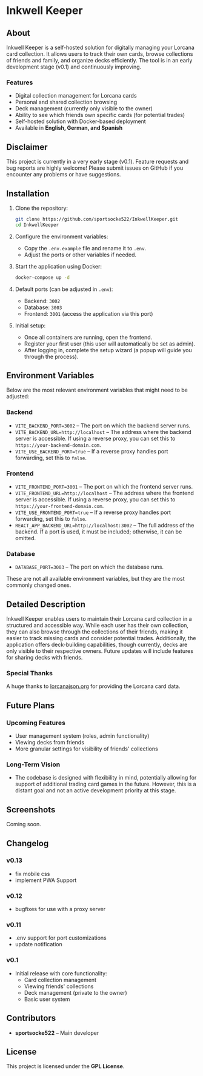 # Inkwell Keeper

## About
Inkwell Keeper is a self-hosted solution for digitally managing your Lorcana card collection. It allows users to track their own cards, browse collections of friends and family, and organize decks efficiently. The tool is in an early development stage (v0.1) and continuously improving.

### Features
- Digital collection management for Lorcana cards
- Personal and shared collection browsing
- Deck management (currently only visible to the owner)
- Ability to see which friends own specific cards (for potential trades)
- Self-hosted solution with Docker-based deployment
- Available in **English, German, and Spanish**

## Disclaimer
This project is currently in a very early stage (v0.1). Feature requests and bug reports are highly welcome! Please submit issues on GitHub if you encounter any problems or have suggestions.

## Installation
1. Clone the repository:
   ```sh
   git clone https://github.com/sportsocke522/InkwellKeeper.git
   cd InkwellKeeper
   ```
2. Configure the environment variables:
   - Copy the `.env.example` file and rename it to `.env`.
   - Adjust the ports or other variables if needed.

3. Start the application using Docker:
   ```sh
   docker-compose up -d
   ```
4. Default ports (can be adjusted in `.env`):
   - Backend: `3002`
   - Database: `3003`
   - Frontend: `3001` (access the application via this port)

5. Initial setup:
   - Once all containers are running, open the frontend.
   - Register your first user (this user will automatically be set as admin).
   - After logging in, complete the setup wizard (a popup will guide you through the process).

## Environment Variables
Below are the most relevant environment variables that might need to be adjusted:

### Backend
- `VITE_BACKEND_PORT=3002` – The port on which the backend server runs.
- `VITE_BACKEND_URL=http://localhost` – The address where the backend server is accessible. If using a reverse proxy, you can set this to `https://your-backend-domain.com`.
- `VITE_USE_BACKEND_PORT=true` – If a reverse proxy handles port forwarding, set this to `false`.

### Frontend
- `VITE_FRONTEND_PORT=3001` – The port on which the frontend server runs.
- `VITE_FRONTEND_URL=http://localhost` – The address where the frontend server is accessible. If using a reverse proxy, you can set this to `https://your-frontend-domain.com`.
- `VITE_USE_FRONTEND_PORT=true` – If a reverse proxy handles port forwarding, set this to `false`.
- `REACT_APP_BACKEND_URL=http://localhost:3002` – The full address of the backend. If a port is used, it must be included; otherwise, it can be omitted.

### Database
- `DATABASE_PORT=3003` – The port on which the database runs.

These are not all available environment variables, but they are the most commonly changed ones.

## Detailed Description
Inkwell Keeper enables users to maintain their Lorcana card collection in a structured and accessible way. While each user has their own collection, they can also browse through the collections of their friends, making it easier to track missing cards and consider potential trades. Additionally, the application offers deck-building capabilities, though currently, decks are only visible to their respective owners. Future updates will include features for sharing decks with friends.

### Special Thanks
A huge thanks to [lorcanajson.org](https://lorcanajson.org/) for providing the Lorcana card data.

## Future Plans
### Upcoming Features
- User management system (roles, admin functionality)
- Viewing decks from friends
- More granular settings for visibility of friends' collections

### Long-Term Vision
- The codebase is designed with flexibility in mind, potentially allowing for support of additional trading card games in the future. However, this is a distant goal and not an active development priority at this stage.

## Screenshots
Coming soon.

## Changelog
### v0.13
- fix mobile css
- implement PWA Support

### v0.12
- bugfixes for use with a proxy server

### v0.11
- .env support for port customizations
- update notification

### v0.1
- Initial release with core functionality:
  - Card collection management
  - Viewing friends' collections
  - Deck management (private to the owner)
  - Basic user system

## Contributors
- **sportsocke522** – Main developer

## License
This project is licensed under the **GPL License**.

